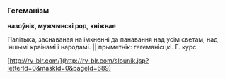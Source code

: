 ### Гегеманізм
**назоўнік, мужчынскі род, кніжнае**

Палітыка, заснаваная на імкненні да панавання над усім светам, над іншымі краінамі і народамі. || прыметнік: гегеманісцкі. Г. курс.

<a rel="author">[http://rv-blr.com/](http://rv-blr.com/slounik.jsp?letterId=0&maskId=0&pageId=689)</a>
